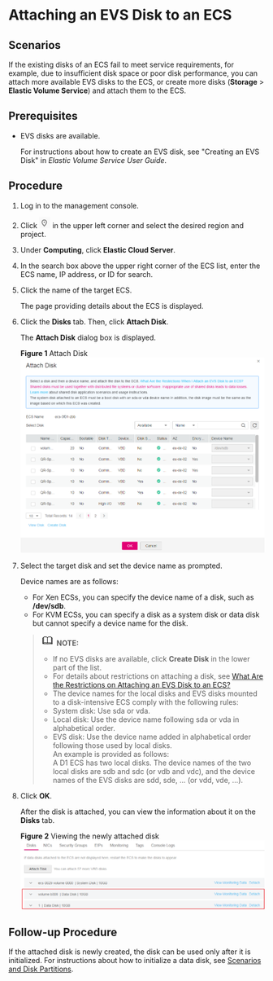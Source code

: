 # Attaching an EVS Disk to an ECS<a name="EN-US_TOPIC_0096293655"></a>

## Scenarios<a name="section159718590193"></a>

If the existing disks of an ECS fail to meet service requirements, for example, due to insufficient disk space or poor disk performance, you can attach more available EVS disks to the ECS, or create more disks \(**Storage**  \>  **Elastic Volume Service**\) and attach them to the ECS.

## Prerequisites<a name="section3374323231"></a>

-   EVS disks are available.

    For instructions about how to create an EVS disk, see "Creating an EVS Disk" in  _Elastic Volume Service User Guide_.


## Procedure<a name="section188614152411"></a>

1.  Log in to the management console.
2.  Click  ![](figures/icon-region-0.png)  in the upper left corner and select the desired region and project.
3.  Under  **Computing**, click  **Elastic Cloud Server**.
4.  In the search box above the upper right corner of the ECS list, enter the ECS name, IP address, or ID for search.
5.  Click the name of the target ECS.

    The page providing details about the ECS is displayed.

6.  Click the  **Disks**  tab. Then, click  **Attach Disk**.

    The  **Attach Disk**  dialog box is displayed.

    **Figure  1**  Attach Disk<a name="fig1332144315348"></a>  
    ![](figures/attach-disk.png "attach-disk")

7.  Select the target disk and set the device name as prompted.

    Device names are as follows:

    -   For Xen ECSs, you can specify the device name of a disk, such as  **/dev/sdb**.
    -   For KVM ECSs, you can specify a disk as a system disk or data disk but cannot specify a device name for the disk.

    >![](public_sys-resources/icon-note.gif) **NOTE:**   
    >-   If no EVS disks are available, click  **Create Disk**  in the lower part of the list.  
    >-   For details about restrictions on attaching a disk, see  [What Are the Restrictions on Attaching an EVS Disk to an ECS?](what-are-the-restrictions-on-attaching-an-evs-disk-to-an-ecs.md)  
    >-   The device names for the local disks and EVS disks mounted to a disk-intensive ECS comply with the following rules:  
    >    -   System disk: Use sda or vda.  
    >    -   Local disk: Use the device name following sda or vda in alphabetical order.  
    >    -   EVS disk: Use the device name added in alphabetical order following those used by local disks.  
    >    An example is provided as follows:  
    >    A D1 ECS has two local disks. The device names of the two local disks are sdb and sdc \(or vdb and vdc\), and the device names of the EVS disks are sdd, sde, ... \(or vdd, vde, ...\).  

8.  Click  **OK**.

    After the disk is attached, you can view the information about it on the  **Disks**  tab.

    **Figure  2**  Viewing the newly attached disk<a name="fig18788918132718"></a>  
    ![](figures/viewing-the-newly-attached-disk.png "viewing-the-newly-attached-disk")


## Follow-up Procedure<a name="section76311616163518"></a>

If the attached disk is newly created, the disk can be used only after it is initialized. For instructions about how to initialize a data disk, see  [Scenarios and Disk Partitions](scenarios-and-disk-partitions.md).

